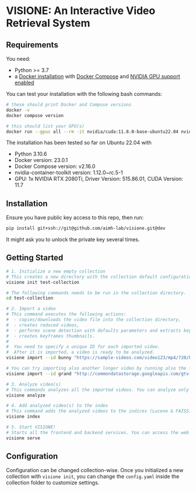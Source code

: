 # VISIONE: An Interactive Video Retrieval System

## Requirements
You need:
- Python >= 3.7
- a [Docker installation](https://docs.docker.com/engine/install/) with [Docker Compose](https://docs.docker.com/compose/install/) and [NVIDIA GPU support enabled](https://docs.nvidia.com/datacenter/cloud-native/container-toolkit/install-guide.html#docker)

You can test your installation with the following bash commands:
```bash
# these should print Docker and Compose versions
docker -v
docker compose version

# this should list your GPU(s)
docker run --gpus all --rm -it nvidia/cuda:11.8.0-base-ubuntu22.04 nvidia-smi
```

The installation has been tested so far on Ubuntu 22.04 with
 - Python 3.10.6
 - Docker version: 23.0.1
 - Docker Compose version: v2.16.0
 - nvidia-container-toolkit version: 1.12.0~rc.5-1
 - GPU: 1x NVIDIA RTX 2080Ti, Driver Version: 515.86.01, CUDA Version: 11.7

## Installation
Ensure you have public key access to this repo, then run:
```bash
pip install git+ssh://git@github.com/aimh-lab/visione.git@dev
```
It might ask you to unlock the private key several times.

## Getting Started
```bash
# 1. Initialize a new empty collection
# This creates a new directory with the collection default configuration that can be edited.
visione init test-collection

# The following commands needs to be run in the collection directory.
cd test-collection

# 2. Import a video
# This command executes the following actions:
#  - copies/downloads the video file into the collection directory,
#  - creates reduced videos,
#  - performs scene detection with defaults parameters and extracts keyframes (one per scene), and
#  - creates keyframes thumbnails.
#
#  You need to specify a unique ID for each imported video.
#  After it is imported, a video is ready to be analyzed.
visione import --id bunny "https://sample-videos.com/video123/mp4/720/big_buck_bunny_720p_2mb.mp4"

# You can try importing also another longer video by running also the following line:
visione import --id grand "http://commondatastorage.googleapis.com/gtv-videos-bucket/sample/WhatCarCanYouGetForAGrand.mp4"

# 3. Analyze video(s)
# This commands analyzes all the imported videos. You can analyze only specific videos by specifying --id <video_id>.
visione analyze

# 4. Add analyzed video(s) to the index
# This command adds the analyzed videos to the indices (Lucene & FAISS) and makes them available for search. You can index only specific videos by specifying --id <video_id>.
visione index

# 5. Start VISIONE!
# Starts all the frontend and backend services. You can access the web UI at http://localhost:8000/
visione serve
```

## Configuration

Configuration can be changed collection-wise.
Once you initialized a new collection with `visione init`, you can change the `config.yaml` inside the collection folder to customize settings.

